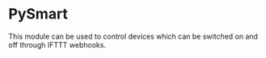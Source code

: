 # PySmart

This module can be used to control devices which can be switched on and off through IFTTT webhooks.
